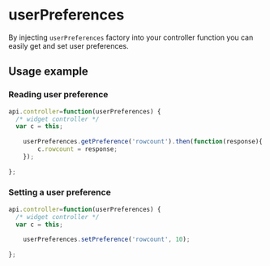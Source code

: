 # userPreferences
By injecting `userPreferences` factory into your controller function you can easily get and set user preferences.

## Usage example

### Reading user preference

```javascript
api.controller=function(userPreferences) {
  /* widget controller */
  var c = this;
	
	userPreferences.getPreference('rowcount').then(function(response){
		c.rowcount = response;
	});
	
};
```

### Setting a user preference

```javascript
api.controller=function(userPreferences) {
  /* widget controller */
  var c = this;
	
	userPreferences.setPreference('rowcount', 10);
	
};
```
